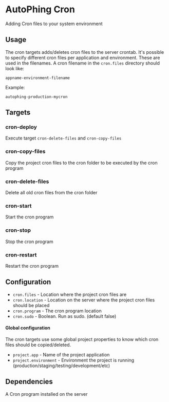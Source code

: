 AutoPhing Cron
==============

Adding Cron files to your system environment

## Usage ##
The cron targets adds/deletes cron files to the server crontab. It's possible to specify different cron files per
application and environment. These are used in the filenames. A cron filename in the `cron.files` directory should look like:

`appname-environment-filename`

Example:

`autophing-production-mycron`

## Targets ##

### cron-deploy ###
Execute target `cron-delete-files` and `cron-copy-files`

### cron-copy-files ###
Copy the project cron files to the cron folder to be executed by the cron program

### cron-delete-files ###
Delete all old cron files from the cron folder

### cron-start ###
Start the cron program

### cron-stop ###
Stop the cron program

### cron-restart ###
Restart the cron program

## Configuration ##

+ `cron.files` - Location where the project cron files are
+ `cron.location` - Location on the server where the project cron files should be placed
+ `cron.program` - The cron program location
+ `cron.sudo` - Boolean. Run as sudo. (default false)

#### Global configuration ####
The cron targets use some global project properties to know which cron files should be copied/deleted.

+ `project.app` - Name of the project application
+ `project.environment` - Environment the project is running (production/staging/testing/development/etc)

## Dependencies ##
A Cron program installed on the server
